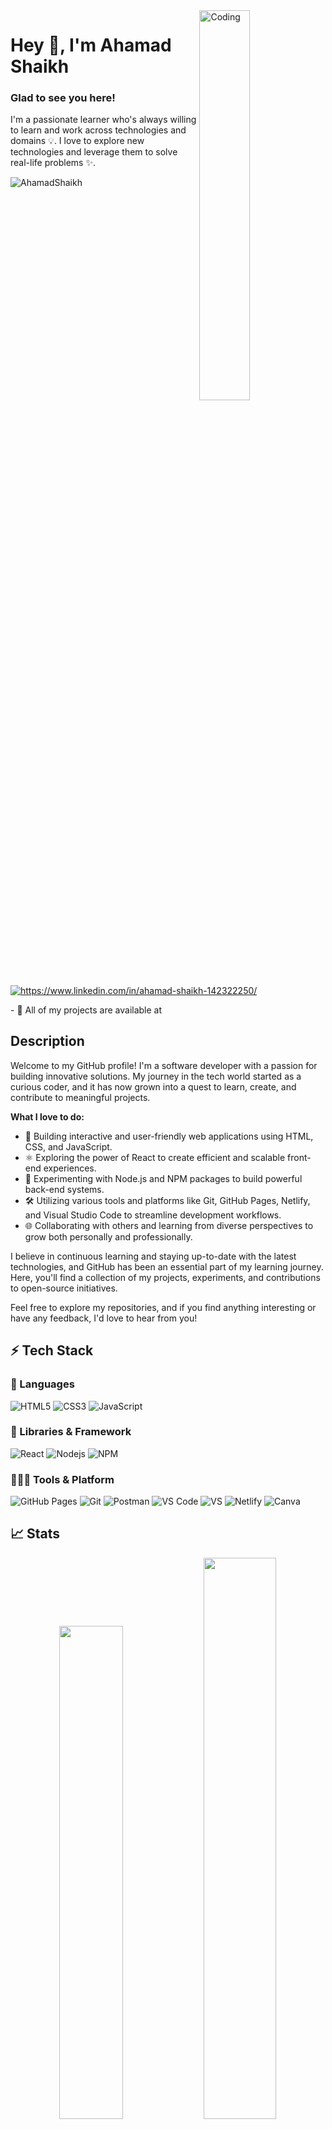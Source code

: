 <img src="https://cdn.dribbble.com/users/1162077/screenshots/3848914/programmer.gif" width="40%" alt="Coding" align="right"/>

<p width="60%" align="left">
	<h1>Hey 👋, I'm Ahamad Shaikh</h1>

### Glad to see you here! &nbsp;

<p>
I'm a passionate learner who's always willing to learn and work across technologies and domains 💡. I love to explore new technologies and leverage them to solve real-life problems ✨.
</p>

<p><img src="https://komarev.com/ghpvc/?username=AhamadShaikh&label=Profile%20views&color=0e75b6&style=flat" alt="AhamadShaikh" /></p>
<p>
	<a href="https://www.linkedin.com/in/ahamad-shaikh-142322250/" target="_blank">
		<img src="https://img.shields.io/badge/LinkedIn-0077B5?style=for-the-badge&logo=linkedin&logoColor=white" alt="https://www.linkedin.com/in/ahamad-shaikh-142322250/"/>
	</a>
</p>        
<p>
	- 🚀 All of my projects are available at <a href="https://AhamadShaikh.github.io/" target="_blank">
<!-- 	<img src="https://img.shields.io/badge/Portfolio-18A303?style=for-the-badge&logo=ionic&logoColor=white" alt="https://AhamadShaikh.github.io/" /> -->
	</a>
</p>
</p>

## Description

Welcome to my GitHub profile! I'm a software developer with a passion for building innovative solutions. My journey in the tech world started as a curious coder, and it has now grown into a quest to learn, create, and contribute to meaningful projects.

**What I love to do:**

- 🚀 Building interactive and user-friendly web applications using HTML, CSS, and JavaScript.
- ⚛️ Exploring the power of React to create efficient and scalable front-end experiences.
- 🧠 Experimenting with Node.js and NPM packages to build powerful back-end systems.
- 🛠️ Utilizing various tools and platforms like Git, GitHub Pages, Netlify, and Visual Studio Code to streamline development workflows.
- 🌐 Collaborating with others and learning from diverse perspectives to grow both personally and professionally.

I believe in continuous learning and staying up-to-date with the latest technologies, and GitHub has been an essential part of my learning journey. Here, you'll find a collection of my projects, experiments, and contributions to open-source initiatives.

Feel free to explore my repositories, and if you find anything interesting or have any feedback, I'd love to hear from you!


## ⚡ Tech Stack

### 🚀 Languages

![HTML5](https://img.shields.io/badge/HTML5-E34F26?style=for-the-badge&logo=html5&logoColor=white)
![CSS3](https://img.shields.io/badge/CSS3-1572B6?style=for-the-badge&logo=css3&logoColor=white)
![JavaScript](https://img.shields.io/badge/JavaScript-323330?style=for-the-badge&logo=javascript&logoColor=F7DF1E)

### 🧩 Libraries & Framework

![React](https://img.shields.io/badge/React-20232A?style=for-the-badge&logo=react&logoColor=61DAFB)
![Nodejs](https://img.shields.io/badge/Node.js-339933?style=for-the-badge&logo=nodedotjs&logoColor=white)
![NPM](https://img.shields.io/badge/npm-CB3837?style=for-the-badge&logo=npm&logoColor=white)

### 🧑🏻‍💻 Tools & Platform

![GitHub Pages](https://img.shields.io/badge/GitHub_Pages-100000?style=for-the-badge&logo=github&logoColor=white)
![Git](https://img.shields.io/badge/Git-F05032?style=for-the-badge&logo=git&logoColor=white)
![Postman](https://img.shields.io/badge/Postman-FF6C37?style=for-the-badge&logo=Postman&logoColor=white)
![VS Code](https://img.shields.io/badge/Visual_Studio_Code-0078D4?style=for-the-badge&logo=visual%20studio%20code&logoColor=white)
![VS](https://img.shields.io/badge/Visual_Studio-5C2D91?style=for-the-badge&logo=visual%20studio&logoColor=white)
![Netlify](https://img.shields.io/badge/Netlify-00C7B7?style=for-the-badge&logo=netlify&logoColor=white)
![Canva](https://img.shields.io/badge/Canva-%2300C4CC.svg?&style=for-the-badge&logo=Canva&logoColor=white)

## 📈 Stats

<div align="center">
  <img width="45%" src="https://github-readme-stats.vercel.app/api?username=AhamadShaikh&show_icons=true&theme=flag-india" />
  <img width="48%" src="https://github-readme-streak-stats.herokuapp.com/?user=AhamadShaikh&theme=flag-india" />
</div>

## 🔝 Most used languages

<div align="center">
<img width="45%" align="center" alt="languages" src="https://github-readme-stats.vercel.app/api/top-langs/?username=AhamadShaikh&theme=flag-india" />
</div>
